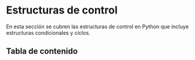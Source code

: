 # Estructuras de control

En esta sección se cubren las estructuras de control en Python que incluye  estructuras condicionales y cíclos.

## Tabla de contenido

```{tableofcontents}
````